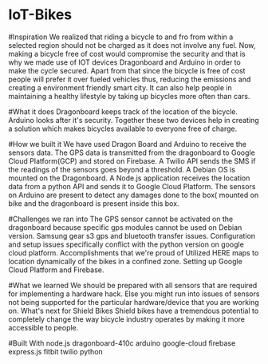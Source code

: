 # IoT-Bikes

#Inspiration
We realized that riding a bicycle to and fro from within a selected region should not be charged as it does not involve any fuel.
Now, making a bicycle free of cost would compromise the security and that is why we made use of IOT devices Dragonboard and Arduino in order to make the cycle secured.
Apart from that since the bicycle is free of cost people will prefer it over fueled vehicles thus, reducing the emissions and creating a environment friendly smart city.
It can also help people in maintaining a healthy lifestyle by taking up bicycles more often than cars.

#What it does
Dragonboard keeps track of the location of the bicycle.
Arduino looks after it's security.
Together these two devices help in creating a solution which makes bicycles available to everyone free of charge.

#How we built it
We have used Dragon Board and Arduino to receive the sensors data.
The GPS data is transmitted from the dragonboard to Google Cloud Platform(GCP) and stored on Firebase.
A Twilio API sends the SMS if the readings of the sensors goes beyond a threshold.
A Debian OS is mounted on the Dragonboard.
A Node.js application receives the location data from a python API and sends it to Google Cloud Platform.
The sensors on Arduino are present to detect any damages done to the box( mounted on bike and the dragonboard is present inside this box.

#Challenges we ran into
The GPS sensor cannot be activated on the dragonboard because specific gps modules cannot be used on Debian version. Samsung gear s3 gps and bluetooth transfer issues.
Configuration and setup issues specifically conflict with the python version on google cloud platform.
Accomplishments that we're proud of
Utilized HERE maps to location dynamically of the bikes in a confined zone.
Setting up Google Cloud Platform and Firebase.

#What we learned
We should be prepared with all sensors that are required for implementing a hardware hack. Else you might run into issues of sensors not being supported for the particular hardware/device that you are working on.
What's next for Shield Bikes
Shield bikes have a tremendous potential to completely change the way bicycle industry operates by making it more accessible to people.

#Built With
node.js
dragonboard-410c
arduino
google-cloud
firebase
express.js
fitbit
twilio
python
